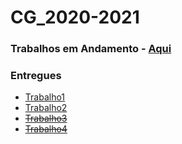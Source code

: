 # CG_2020-2021

### Trabalhos em Andamento - [Aqui](trabalho3/)

### Entregues
- [Trabalho1](trabalho1/)
- [Trabalho2](trabalho2/)
- <s>[Trabalho3](trabalho3/)</s>
- <s>[Trabalho4](trabalho4/)</s>


